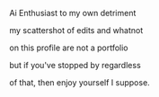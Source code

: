 Ai Enthusiast to my own detriment


my scattershot of edits and whatnot


on this profile are not a portfolio


but if you've stopped by regardless


of that, then enjoy yourself I suppose.
